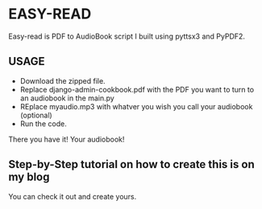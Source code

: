 # EASY-READ 

Easy-read is PDF to AudioBook script I built using pyttsx3 and PyPDF2. 

## USAGE 

- Download the zipped file. 
- Replace django-admin-cookbook.pdf with the PDF you want to turn to an audiobook in the main.py
- REplace myaudio.mp3 with whatver you wish you call your audiobook (optional)
- Run the code.

There you have it! Your audiobook!

## Step-by-Step tutorial on how to create this is on my blog 
You can check it out and create yours.
